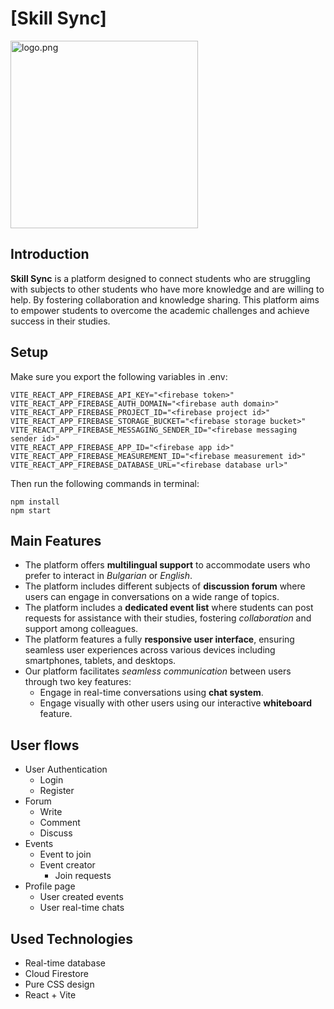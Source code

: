 # [Skill Sync] 

<img src="SkillSync/blob/main/SkillSync/public/static/images/logo.png" alt="logo.png" height="300" />

## Introduction

**Skill Sync** is a platform designed to connect students who are struggling with subjects to other students who have more knowledge and are willing to help. By fostering collaboration and knowledge sharing. This platform aims to empower students to overcome the academic challenges and achieve success in their studies.

## Setup

Make sure you export the following variables in .env:
```
VITE_REACT_APP_FIREBASE_API_KEY="<firebase token>"
VITE_REACT_APP_FIREBASE_AUTH_DOMAIN="<firebase auth domain>"
VITE_REACT_APP_FIREBASE_PROJECT_ID="<firebase project id>"
VITE_REACT_APP_FIREBASE_STORAGE_BUCKET="<firebase storage bucket>"
VITE_REACT_APP_FIREBASE_MESSAGING_SENDER_ID="<firebase messaging sender id>"
VITE_REACT_APP_FIREBASE_APP_ID="<firebase app id>"
VITE_REACT_APP_FIREBASE_MEASUREMENT_ID="<firebase measurement id>"
VITE_REACT_APP_FIREBASE_DATABASE_URL="<firebase database url>"
```
Then run the following commands in terminal:
```
npm install
npm start
```

## Main Features
* The platform offers **multilingual support** to accommodate users who prefer to interact in *Bulgarian* or *English*.
* The platform includes different subjects of **discussion forum** where users can engage in conversations on a wide range of topics.
* The platform includes a **dedicated event list** where students can post requests for assistance with their studies, fostering *collaboration* and support among colleagues.
* The platform features a fully **responsive user interface**, ensuring seamless user experiences across various devices including smartphones, tablets, and desktops.
* Our platform facilitates *seamless communication* between users through two key features:
  - Engage in real-time conversations using **chat system**.
   - Engage visually with other users using our interactive **whiteboard** feature.

## User flows
* User Authentication
  - Login
  - Register
* Forum
  - Write
  - Comment
  - Discuss
* Events
  - Event to join
  - Event creator
    - Join requests
* Profile page
  - User created events
  - User real-time chats

## Used Technologies
* Real-time database
* Cloud Firestore
* Pure CSS design
* React + Vite

